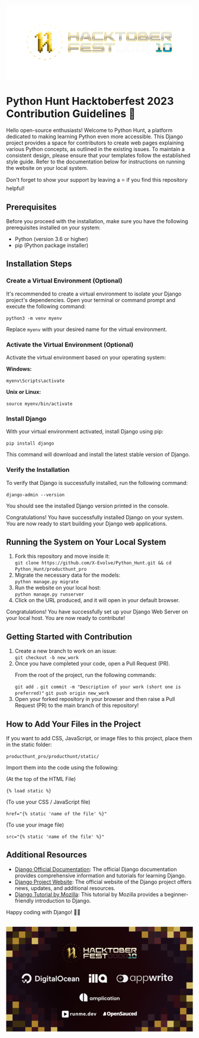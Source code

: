 
<img src="HacktoberFest2023_Resources/05_logo_set/hf10_horizontal_logos/cmyk/hf10_horz_fcl_cmyk.png" alt="My Image">


<h1>Python Hunt Hacktoberfest 2023 Contribution Guidelines 💙</h1>
   <p>Hello open-source enthusiasts! Welcome to Python Hunt, a platform dedicated to making learning Python even more accessible. This Django project provides a space for contributors to create web pages explaining various Python concepts, as outlined in the existing issues. To maintain a consistent design, please ensure that your templates follow the established style guide. Refer to the documentation below for instructions on running the website on your local system.</p>
    <p>Don't forget to show your support by leaving a ⭐ if you find this repository helpful!</p>
    <h2>Prerequisites</h2>
    <p>Before you proceed with the installation, make sure you have the following prerequisites installed on your system:</p>
    <ul>
        <li>Python (version 3.6 or higher)</li>
        <li>pip (Python package installer)</li>
    </ul>
    <h2>Installation Steps</h2>
    <h3>Create a Virtual Environment (Optional)</h3>
    <p>It's recommended to create a virtual environment to isolate your Django project's dependencies. Open your terminal or command prompt and execute the following command:</p>
    <code>python3 -m venv myenv</code>
    <p>Replace <code>myenv</code> with your desired name for the virtual environment.</p>
    <h3>Activate the Virtual Environment (Optional)</h3>
    <p>Activate the virtual environment based on your operating system:</p>
    <p><strong>Windows:</strong></p>
    <code>myenv\Scripts\activate</code>
    <p><strong>Unix or Linux:</strong></p>
    <code>source myenv/bin/activate</code>
    <h3>Install Django</h3>
    <p>With your virtual environment activated, install Django using pip:</p>
    <code>pip install django</code>
    <p>This command will download and install the latest stable version of Django.</p>
    <h3>Verify the Installation</h3>
    <p>To verify that Django is successfully installed, run the following command:</p>
    <code>django-admin --version</code>
    <p>You should see the installed Django version printed in the console.</p>
    <p>Congratulations! You have successfully installed Django on your system. You are now ready to start building your Django web applications.</p>
    <h2>Running the System on Your Local System</h2>
    <ol>
        <li>Fork this repository and move inside it:</li>
        <code>git clone https://github.com/X-Evolve/Python_Hunt.git &amp;&amp; cd Python_Hunt/producthunt_pro</code>
        <li>Migrate the necessary data for the models:</li>
        <code>python manage.py migrate</code>
        <li>Run the website on your local host:</li>
        <code>python manage.py runserver</code>
        <li>Click on the URL produced, and it will open in your default browser.</li>
    </ol>
    <p>Congratulations! You have successfully set up your Django Web Server on your local host. You are now ready to contribute!</p>
    <h2>Getting Started with Contribution</h2>
    <ol>
        <li>Create a new branch to work on an issue:</li>
        <code>git checkout -b new_work</code>
        <li>Once you have completed your code, open a Pull Request (PR).</li>
        <p>From the root of the project, run the following commands:</p>
        <code>git add .</code>
        <code>git commit -m "Description of your work (short one is preferred)"</code>
        <code>git push origin new_work</code>
        <li>Open your forked repository in your browser and then raise a Pull Request (PR) to the main branch of this repository!</li>
    </ol>
    <h2>How to Add Your Files in the Project</h2>
    <p>If you want to add CSS, JavaScript, or image files to this project, place them in the static folder:</p>
    <code>producthunt_pro/producthunt/static/</code>
    <p>Import them into the code using the following:</p>
    <p>(At the top of the HTML File)</p>
    <code>{% load static %}</code>
    <p>(To use your CSS / JavaScript file)</p>
    <code>href="{% static 'name of the file' %}"</code>
    <p>(To use your image file)</p>
    <code>src="{% static 'name of the file' %}"</code>
    <h2>Additional Resources</h2>
    <ul>
        <li><a href="https://docs.djangoproject.com/">Django Official Documentation</a>: The official Django documentation provides comprehensive information and tutorials for learning Django.</li>
        <li><a href="https://www.djangoproject.com/">Django Project Website</a>: The official website of the Django project offers news, updates, and additional resources.</li>
        <li><a href="https://developer.mozilla.org/en-US/docs/Learn/Server-side/Django">Django Tutorial by Mozilla</a>: This tutorial by Mozilla provides a beginner-friendly introduction to Django.</li>
    </ul>
    <p>Happy coding with Django! 🐍💙</p>
    <br>

<img src="HacktoberFest2023_Resources/06_banners/hf10_logo_wall/hf10_logo_wall_1920x1080.png" alt="My Image">

